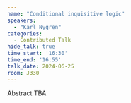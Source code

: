 ```yaml
---
name: "Conditional inquisitive logic"
speakers:
  - "Karl Nygren"
categories:
  - Contributed Talk
hide_talk: true
time_start: '16:30'
time_end: '16:55'
talk_date: 2024-06-25
room: J330
---
```


Abstract TBA
